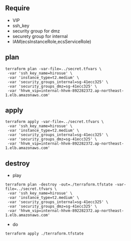 ## Require
+ VIP
+ ssh_key
+ security group for dmz
+ securety group for internal
+ IAM(ecsInstanceRole,ecsServiceRole)

## plan
```
terraform plan -var-file=../secret.tfvars \
 -var 'ssh_key_name=hirosue' \
 -var 'instance_type=t2.medium' \
 -var 'security_groups_internal=sg-41ecc325' \
 -var 'security_groups_dmz=sg-41ecc325' \
 -var 'hhvm_vip=internal-hhvm-892282372.ap-northeast-1.elb.amazonaws.com'
```

## apply
```
terraform apply -var-file=../secret.tfvars \
 -var 'ssh_key_name=hirosue' \
 -var 'instance_type=t2.medium' \
 -var 'security_groups_internal=sg-41ecc325' \
 -var 'security_groups_dmz=sg-41ecc325' \
 -var 'hhvm_vip=internal-hhvm-892282372.ap-northeast-1.elb.amazonaws.com'
```

## destroy

+ play
```
terraform plan -destroy -out=./terraform.tfstate -var-file=../secret.tfvars \
 -var 'ssh_key_name=hirosue' \
 -var 'instance_type=t2.medium' \
 -var 'security_groups_internal=sg-41ecc325' \
 -var 'security_groups_dmz=sg-41ecc325' \
 -var 'hhvm_vip=internal-hhvm-892282372.ap-northeast-1.elb.amazonaws.com'
```

+ do
```
terraform apply ./terraform.tfstate
```
